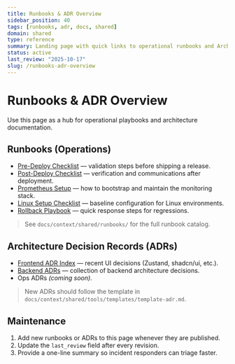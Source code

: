 ```yaml
---
title: Runbooks & ADR Overview
sidebar_position: 40
tags: [runbooks, adr, docs, shared]
domain: shared
type: reference
summary: Landing page with quick links to operational runbooks and Architecture Decision Records (ADR)
status: active
last_review: "2025-10-17"
slug: /runbooks-adr-overview
---
```


# Runbooks & ADR Overview

Use this page as a hub for operational playbooks and architecture documentation.

## Runbooks (Operations)
- [Pre-Deploy Checklist](../../ops/checklists/pre-deploy.md) — validation steps before shipping a release.
- [Post-Deploy Checklist](../../ops/checklists/post-deploy.md) — verification and communications after deployment.
- [Prometheus Setup](../../ops/monitoring/prometheus-setup.md) — how to bootstrap and maintain the monitoring stack.
- [Linux Setup Checklist](../../ops/checklists/linux-setup.md) — baseline configuration for Linux environments.
- [Rollback Playbook](../../ops/deployment/rollback-playbook.md) — quick response steps for regressions.

> See `docs/context/shared/runbooks/` for the full runbook catalog.

## Architecture Decision Records (ADRs)
- [Frontend ADR Index](../../frontend/architecture/decisions/README.md) — recent UI decisions (Zustand, shadcn/ui, etc.).
- [Backend ADRs](../../backend/architecture/decisions/README.md) — collection of backend architecture decisions.
- Ops ADRs *(coming soon).* 

> New ADRs should follow the template in `docs/context/shared/tools/templates/template-adr.md`.

## Maintenance
1. Add new runbooks or ADRs to this page whenever they are published.
2. Update the `last_review` field after every revision.
3. Provide a one-line summary so incident responders can triage faster.
